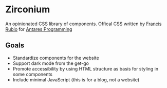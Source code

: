 # Zirconium

An opinionated CSS library of components. Offical CSS written by [Francis Rubio](https://github.com/maniczirconium/maniczirconium) for [Antares Programming](https://antaresprogramming.github.io/)

## Goals
- Standardize components for the website
- Support dark mode from the get-go
- Promote accessibility by using HTML structure as basis for styling in some components
- Include minimal JavaScript (this is for a blog, not a website)
